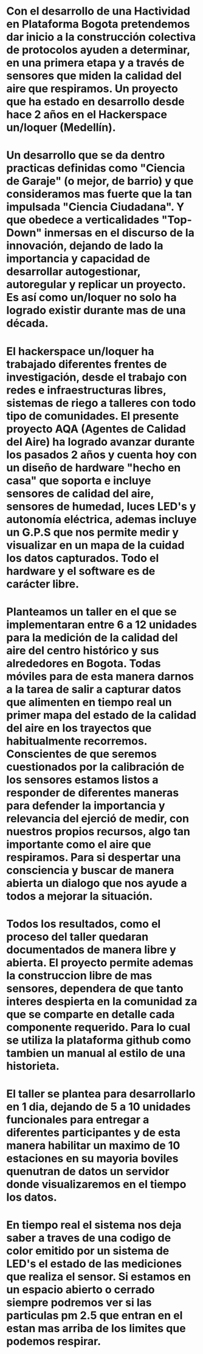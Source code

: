 # Con el desarrollo de una Hactividad en Plataforma Bogota pretendemos dar inicio a la construcción colectiva de protocolos ayuden a determinar, en una primera etapa y a través de sensores que miden la calidad del aire que respiramos. Un proyecto que ha estado en desarrollo desde hace 2 años en el Hackerspace un/loquer \(Medellín\).

# Un desarrollo que se da dentro practicas definidas como "Ciencia de Garaje" \(o mejor, de barrio\) y que consideramos mas fuerte que la tan impulsada "Ciencia Ciudadana". Y que obedece a verticalidades "Top-Down" inmersas en el discurso de la innovación, dejando de lado la importancia y capacidad de desarrollar autogestionar, autoregular y replicar un proyecto. Es así como un/loquer no solo ha logrado existir durante mas de una década.

# El hackerspace un/loquer ha trabajado diferentes frentes de investigación, desde el trabajo con redes e infraestructuras libres, sistemas de riego a talleres con todo tipo de comunidades. El presente proyecto AQA \(Agentes de Calidad del Aire\) ha logrado avanzar durante los pasados 2 años  y cuenta hoy con un diseño de hardware "hecho en casa" que soporta e incluye sensores de calidad del aire, sensores de humedad, luces LED's y autonomía eléctrica, ademas incluye un G.P.S que nos permite medir y visualizar en un mapa de la cuidad los datos capturados. Todo el hardware y el software es de carácter libre.

# Planteamos un taller en el que se implementaran entre 6 a 12 unidades para la medición de la calidad del aire del centro histórico y sus alrededores en Bogota. Todas móviles para de esta manera darnos a la tarea de salir a capturar datos que alimenten en tiempo real un primer mapa del estado de la calidad del aire en los trayectos que habitualmente recorremos. Conscientes de que seremos cuestionados por la calibración de los sensores estamos listos a responder de diferentes maneras para defender la importancia y relevancia del ejerció de medir, con nuestros propios recursos, algo tan importante como el aire que respiramos. Para si despertar una consciencia y buscar de manera abierta un dialogo que nos ayude a todos a mejorar la situación.

# Todos los resultados, como el proceso del taller quedaran documentados de manera libre y abierta. El proyecto permite ademas la construccion libre de mas sensores, dependera de que tanto interes despierta en la comunidad za que se comparte en detalle cada componente requerido. Para lo cual se utiliza la plataforma github como tambien un manual al estilo de una historieta.

# El taller se plantea para desarrollarlo en 1 dia, dejando de 5 a 10 unidades funcionales para entregar a diferentes participantes y de esta manera habilitar un maximo de 10 estaciones en su mayoria boviles quenutran de datos un servidor donde visualizaremos en el tiempo los datos.

# En tiempo real el sistema nos deja saber a traves de una codigo de color emitido por un sistema de LED's el estado de las mediciones que realiza el sensor. Si estamos en un espacio abierto o cerrado siempre podremos ver si las particulas pm 2.5 que entran en el estan mas arriba de los limites que podemos respirar.



